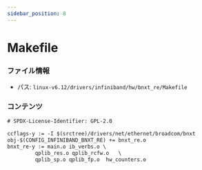 ```yaml
---
sidebar_position: 8
---
```

# Makefile

### ファイル情報

- パス: `linux-v6.12/drivers/infiniband/hw/bnxt_re/Makefile`

### コンテンツ

```txt
# SPDX-License-Identifier: GPL-2.0

ccflags-y := -I $(srctree)/drivers/net/ethernet/broadcom/bnxt
obj-$(CONFIG_INFINIBAND_BNXT_RE) += bnxt_re.o
bnxt_re-y := main.o ib_verbs.o \
	     qplib_res.o qplib_rcfw.o	\
	     qplib_sp.o qplib_fp.o  hw_counters.o

```
